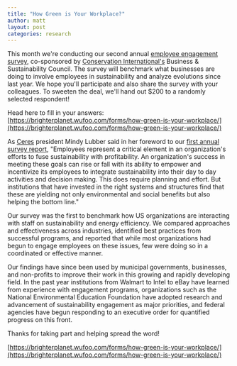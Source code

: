 ```yaml
---
title: "How Green is Your Workplace?"
author: matt
layout: post
categories: research
---
```


This month we're conducting our second annual [employee engagement survey](https://brighterplanet.wufoo.com/forms/how-green-is-your-workplace/), co-sponsored by [Conservation International's](http://www.conservation.org/Pages/default.aspx) Business & Sustainability Council. The survey will benchmark what businesses are doing to involve employees in sustainability and analyze evolutions since last year. We hope you'll participate and also share the survey with your colleagues. To sweeten the deal, we'll hand out $200 to a randomly selected respondent!
 
Head here to fill in your answers: [https://brighterplanet.wufoo.com/forms/how-green-is-your-workplace/](https://brighterplanet.wufoo.com/forms/how-green-is-your-workplace/)

As [Ceres](http://www.ceres.org/) president Mindy Lubber said in her foreword to our [first annual survey report](http://attachments.brighterplanet.com/press_items/local_copies/55/original/employee_engagement_2009.pdf?1265816076), "Employees represent a critical element in an organization's efforts to fuse sustainability with profitability. An organization's success in meeting these goals can rise or fall with its ability to empower and incentivize its employees to integrate sustainability into their day to day activities and decision making. This does require planning and effort. But institutions that have invested in the right systems and structures find that these are yielding not only environmental and social benefits but also helping the bottom line."

Our survey was the first to benchmark how US organizations are interacting with staff on sustainability and energy efficiency. We compared approaches and effectiveness across industries, identified best practices from successful programs, and reported that while most organizations had begun to engage employees on these issues, few were doing so in a coordinated or effective manner.

Our findings have since been used by municipal governments, businesses, and non-profits to improve their work in this growing and rapidly developing  field. In the past year institutions from Walmart to Intel to eBay have learned from experience with engagement programs, organizations such as the National Environmental Education Foundation have adopted research and advancement of sustainability engagement as major priorities, and federal agencies have begun responding to an executive order for quantified progress on this front.

Thanks for taking part and helping spread the word!

[https://brighterplanet.wufoo.com/forms/how-green-is-your-workplace/](https://brighterplanet.wufoo.com/forms/how-green-is-your-workplace/)
